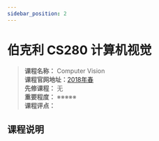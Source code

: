 ```yaml
---
sidebar_position: 2
---
```


# 伯克利 CS280 计算机视觉





>**课程名称：** Computer Vision     
**课程官网地址：**[2018年春](https://inst.eecs.berkeley.edu/~cs280/sp18/)    
**先修课程：** 无  
**重要程度：** ※※※※※  
**课程评点：** 

## 课程说明



